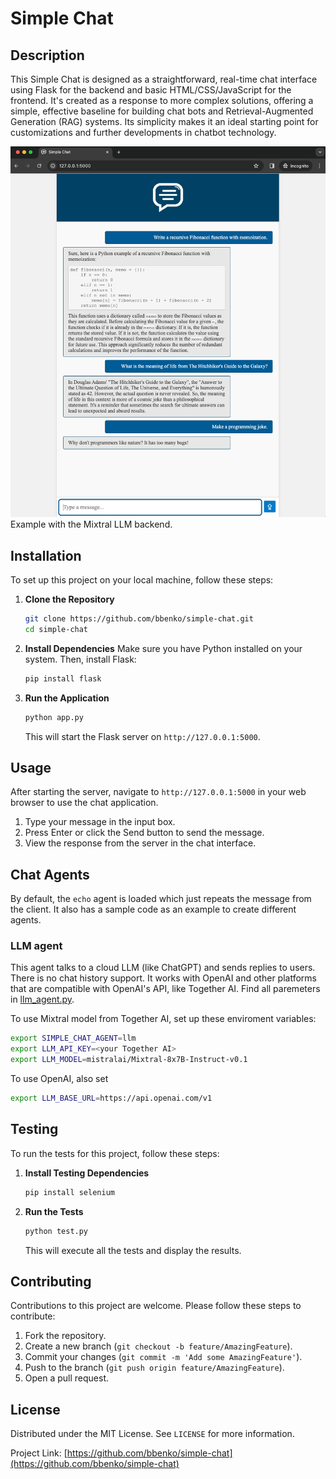 
# Simple Chat

## Description
This Simple Chat is designed as a straightforward, real-time chat interface using Flask for the backend and basic HTML/CSS/JavaScript for the frontend. It's created as a response to more complex solutions, offering a simple, effective baseline for building chat bots and Retrieval-Augmented Generation (RAG) systems. Its simplicity makes it an ideal starting point for customizations and further developments in chatbot technology.

![Simple Chat](simple_chat.png)
Example with the Mixtral LLM backend.


## Installation
To set up this project on your local machine, follow these steps:

1. **Clone the Repository**
   ```bash
   git clone https://github.com/bbenko/simple-chat.git
   cd simple-chat
   ```

2. **Install Dependencies**
   Make sure you have Python installed on your system. Then, install Flask:
   ```bash
   pip install flask
   ```

3. **Run the Application**
   ```bash
   python app.py
   ```
   This will start the Flask server on `http://127.0.0.1:5000`.


## Usage
After starting the server, navigate to `http://127.0.0.1:5000` in your web browser to use the chat application.

1. Type your message in the input box.
2. Press Enter or click the Send button to send the message.
3. View the response from the server in the chat interface.

## Chat Agents
By default, the `echo` agent is loaded which just repeats the message from the client. It also has a sample code as an example to create different agents.

### LLM agent
This agent talks to a cloud LLM (like ChatGPT) and sends replies to users. There is no chat history support. It works with OpenAI and other platforms that are compatible with OpenAI's API, like Together AI. Find all paremeters in [llm_agent.py](agents/llm_agent.py).

To use Mixtral model from Together AI, set up these enviroment variables:
```bash
export SIMPLE_CHAT_AGENT=llm
export LLM_API_KEY=<your Together AI>
export LLM_MODEL=mistralai/Mixtral-8x7B-Instruct-v0.1
```

To use OpenAI, also set
```bash
export LLM_BASE_URL=https://api.openai.com/v1
```


## Testing
To run the tests for this project, follow these steps:

1. **Install Testing Dependencies**
   ```bash
   pip install selenium
   ```

2. **Run the Tests**
   ```bash
   python test.py
   ```
   This will execute all the tests and display the results.


## Contributing
Contributions to this project are welcome. Please follow these steps to contribute:

1. Fork the repository.
2. Create a new branch (`git checkout -b feature/AmazingFeature`).
3. Commit your changes (`git commit -m 'Add some AmazingFeature'`).
4. Push to the branch (`git push origin feature/AmazingFeature`).
5. Open a pull request.

## License
Distributed under the MIT License. See `LICENSE` for more information.

Project Link: [https://github.com/bbenko/simple-chat](https://github.com/bbenko/simple-chat)
